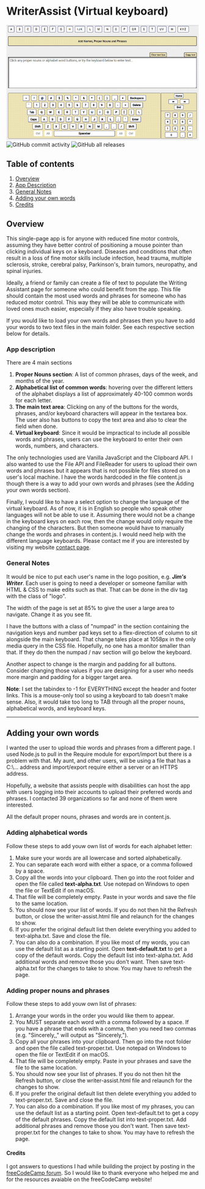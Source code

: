 # WriterAssist (Virtual keyboard)

![Screenshot of the writer app](/writer-assist-github-800.png)
![GitHub commit activity](https://img.shields.io/github/commit-activity/y/Kernix13/WriterAssist?style=for-the-badge)
![GitHub all releases](https://img.shields.io/github/downloads/Kernix13/WriterAssist/total?style=for-the-badge)

## Table of contents
1. [Overview](#overview)
2. [App Description](#app-description)
3. [General Notes](#general-notes)
4. [Adding your own words](#adding-your-own-words)
5. [Credits](#credits)

## Overview 
This single-page app is for anyone with reduced fine motor controls, assuming they have better control of positioning a mouse pointer than clicking individual keys on a keyboard. Diseases and conditions that often result in a loss of fine motor skills include infection, head trauma, multiple sclerosis, stroke, cerebral palsy, Parkinson's, brain tumors, neuropathy, and spinal injuries.

Ideally, a friend or family can create a file of text to populate the Writing Assistant page for someone who could benefit from the app. This file should contain the most used words and phrases for someone who has reduced motor control. This way they will be able to communicate with loved ones much easier, especially if they also have trouble speaking.

If you would like to load your own words and phrases then you have to add your words to two text files in the main folder. See each respective section below for details.

### App description
There are 4 main sections
1. **Proper Nouns section**: A list of common phrases, days of the week, and months of the year.
2. **Alphabetical list of common words**: hovering over the different letters of the alphabet displays a list of approximately 40-100 common words for each letter.
3. **The main text area**: Clicking on any of the buttons for the words, phrases, and/or keyboard characters will appear in the textarea box. The user also has buttons to copy the text area and also to clear the field when done.
4. **Virtual keyboard**: Since it would be impractical to include all possible words and phrases, users can use the keyboard to enter their own words, numbers, and characters.

The only technologies used are Vanilla JavaScript and the Clipboard API. I also wanted to use the File API and FileReader for users to upload their own words and phrases but it appears that is not possible for files stored on a user's local machine. I have the words hardcoded in the file content.js though there is a way to add your own words and phrases (see the Adding your own words section). 

Finally, I would like to have a select option to change the language of the virtual keyboard. As of now, it is in English so people who speak other languages will not be able to use it. Assuming there would not be a change in the keyboard keys on each row, then the change would only require the changing of the characters. But then someone would have to manually change the words and phrases in content.js. I would need help with the different language keyboards. Please contact me if you are interested by visiting my website [contact page](https://kernixwebdesign.com/contact/).

### General Notes
It would be nice to put each user's name in the logo position, e.g. ***Jim's Writer***. Each user is going to need a developer or someone familiar with HTML & CSS to make edits such as that. That can be done in the div tag with the class of "logo".

The width of the page is set at 85% to give the user a large area to navigate. Change it as you see fit.

I have the buttons with a class of "numpad" in the section containing the navigation keys and number pad keys set to a flex-direction of column to sit alongside the main keyboard. That change tales place at 1058px in the only media query in the CSS file. Hopefully, no one has a monitor smaller than that. If they do then the numpad / nav section will go below the keyboard.

Another aspect to change is the margin and padding for all buttons. Consider changing those values if you are designing for a user who needs more margin and padding for a bigger target area.

**Note**: I set the tabindex to -1 for EVERYTHING except the header and footer links. This is a mouse-only tool so using a keyboard to tab doesn't make sense. Also, it would take too long to TAB through all the proper nouns, alphabetical words, and keyboard keys.

***

## Adding your own words
I wanted the user to upload thie words and phrases from a different page. I used Node.js to pull in the Require module for export/import but there is a problem with that. My aunt, and other users, will be using a file that has a C:\\... address and import/export require either a server or an HTTPS address. 

Hopefully, a website that assists people with disabilities can host the app with users logging into their accounts to upload their preferred words and phrases. I contacted 39 organizations so far and none of them were interested.

All the default proper nouns, phrases and words are in content.js. 

### Adding alphabetical words
Follow these steps to add youw own list of words for each alphabet letter:

1. Make sure your words are all lowercase and sorted alphabetically.
2. You can separate each word with either a space, or a comma followed by a space.
3. Copy all the words into your clipboard. Then go into the root folder and open the file called **text-alpha.txt**. Use notepad on Windows to open the file or TextEdit if on macOS.
4. That file will be completely empty. Paste in your words and save the file to the same location.
5. You should now see your list of words. If you do not then hit the Refresh button, or close the writer-assist.html file and relaunch for the changes to show.
6. If you prefer the original default list then delete everything you added to text-alpha.txt. Save and close the file.
7. You can also do a combination. If you like most of my words, you can use the default list as a starting point. Open **text-default.txt** to get a copy of the default words. Copy the default list into text-alpha.txt. Add additional words and remove those you don't want. Then save text-alpha.txt for the changes to take to show. You may have to refresh the page.

### Adding proper nouns and phrases
Follow these steps to add youw own list of phrases:

1. Arrange your words in the order you would like them to appear.
2. You MUST separate each word with a comma followed by a space. If you have a phrase that ends with a comma, then you need two commas (e.g. "Sincerely,," will output as "Sincerely,").
3. Copy all your phrases into your clipboard. Then go into the root folder and open the file called text-proper.txt. Use notepad on Windows to open the file or TextEdit if on macOS.
4. That file will be completely empty. Paste in your phrases and save the file to the same location.
5. You should now see your list of phrases. If you do not then hit the Refresh button, or close the writer-assist.html file and relaunch for the changes to show.
6. If you prefer the original default list then delete everything you added to text-proper.txt. Save and close the file.
7. You can also do a combination. If you like most of my phrases, you can use the default list as a starting point. Open text-default.txt to get a copy of the default phrases. Copy the default list into text-proper.txt. Add additional phrases and remove those you don't want. Then save text-proper.txt for the changes to take to show. You may have to refresh the page.

#### Credits
I got answers to questions I had while building the project by posting in the [freeCodeCamp forum](https://forum.freecodecamp.org/). So I would like to thank everyone who helped me and for the resources avaiable on the freeCodeCamp website!
